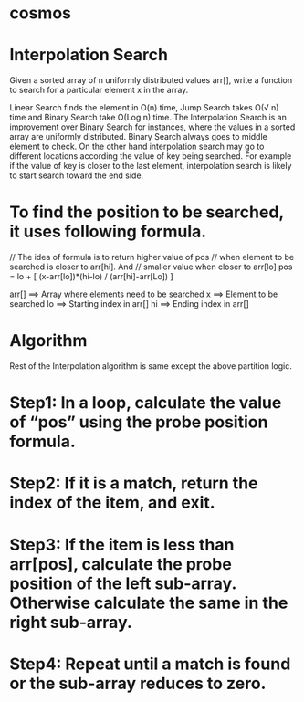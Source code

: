 # cosmos

# Interpolation Search

Given a sorted array of n uniformly distributed values arr[], write a function to search for a particular element x in the array.

Linear Search finds the element in O(n) time, Jump Search takes O(√ n) time and Binary Search take O(Log n) time.
The Interpolation Search is an improvement over Binary Search for instances, where the values in a sorted array are uniformly distributed. Binary Search always goes to middle element to check. On the other hand interpolation search may go to different locations according the value of key being searched. For example if the value of key is closer to the last element, interpolation search is likely to start search toward the end side.

# To find the position to be searched, it uses following formula.

// The idea of formula is to return higher value of pos
// when element to be searched is closer to arr[hi]. And
// smaller value when closer to arr[lo]
pos = lo + [ (x-arr[lo])*(hi-lo) / (arr[hi]-arr[Lo]) ]

arr[] ==> Array where elements need to be searched
x     ==> Element to be searched
lo    ==> Starting index in arr[]
hi    ==> Ending index in arr[]

# Algorithm
Rest of the Interpolation algorithm is same except the above partition logic.

# Step1: In a loop, calculate the value of “pos” using the probe position formula.
# Step2: If it is a match, return the index of the item, and exit.
# Step3: If the item is less than arr[pos], calculate the probe position of the left sub-array. Otherwise calculate the same in the right sub-array.
# Step4: Repeat until a match is found or the sub-array reduces to zero.
